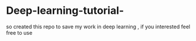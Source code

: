 # Deep-learning-tutorial-
so created this repo to save my work in deep learning , if you interested feel free to use 
